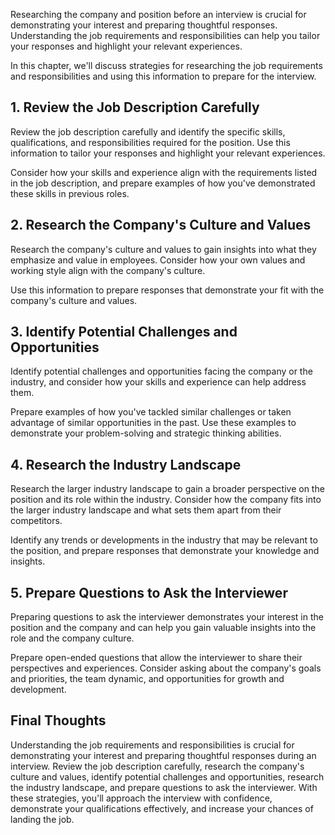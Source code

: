 
Researching the company and position before an interview is crucial for demonstrating your interest and preparing thoughtful responses. Understanding the job requirements and responsibilities can help you tailor your responses and highlight your relevant experiences.

In this chapter, we'll discuss strategies for researching the job requirements and responsibilities and using this information to prepare for the interview.

1\. Review the Job Description Carefully
---------------------------------------

Review the job description carefully and identify the specific skills, qualifications, and responsibilities required for the position. Use this information to tailor your responses and highlight your relevant experiences.

Consider how your skills and experience align with the requirements listed in the job description, and prepare examples of how you've demonstrated these skills in previous roles.

2\. Research the Company's Culture and Values
--------------------------------------------

Research the company's culture and values to gain insights into what they emphasize and value in employees. Consider how your own values and working style align with the company's culture.

Use this information to prepare responses that demonstrate your fit with the company's culture and values.

3\. Identify Potential Challenges and Opportunities
--------------------------------------------------

Identify potential challenges and opportunities facing the company or the industry, and consider how your skills and experience can help address them.

Prepare examples of how you've tackled similar challenges or taken advantage of similar opportunities in the past. Use these examples to demonstrate your problem-solving and strategic thinking abilities.

4\. Research the Industry Landscape
----------------------------------

Research the larger industry landscape to gain a broader perspective on the position and its role within the industry. Consider how the company fits into the larger industry landscape and what sets them apart from their competitors.

Identify any trends or developments in the industry that may be relevant to the position, and prepare responses that demonstrate your knowledge and insights.

5\. Prepare Questions to Ask the Interviewer
-------------------------------------------

Preparing questions to ask the interviewer demonstrates your interest in the position and the company and can help you gain valuable insights into the role and the company culture.

Prepare open-ended questions that allow the interviewer to share their perspectives and experiences. Consider asking about the company's goals and priorities, the team dynamic, and opportunities for growth and development.

Final Thoughts
--------------

Understanding the job requirements and responsibilities is crucial for demonstrating your interest and preparing thoughtful responses during an interview. Review the job description carefully, research the company's culture and values, identify potential challenges and opportunities, research the industry landscape, and prepare questions to ask the interviewer. With these strategies, you'll approach the interview with confidence, demonstrate your qualifications effectively, and increase your chances of landing the job.
